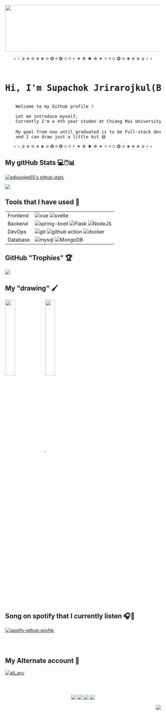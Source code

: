 <p align="center"><img width="700" height="150" src="https://github.com/alansmathew/alansmathew/raw/master/lang.gif" /></p>

<p align="center">
⋆ ⍣ ✰ ✯ ✮ ✭ ✬ ✫ ❂ ⍟ ✪ ✩ ⌑ ✧ ✦ ☆ ★ ☆ ✦ ✧ ⌑ ✩ ✪ ✫ ✬ ✭ ✯ ✰ ⍣ ⋆ 
</p>

<pre>
    <h1 align="left">Hi, I'm Supachok Jrirarojkul</a>(Big)!</h1> 
    Welcome to my Github profile !

    Let me introduce myself,
    Currently I'm a 4th year studen at Chiang Mai University in branch of Software Engineer 🧰
    
    My goal from now until graduated is to be Full-stack developer or at least a Back-end developer <img src="https://static.wikia.nocookie.net/blue-archive/images/0/06/Outstanding_Icon.png/revision/latest?cb=20211118161049" width="15" height="15" />,
    and I can draw just a little bit 😆
</pre>

<p align="center">
⋆ ⍣ ✰ ✯ ✮ ✭ ✬ ✫ ❂ ⍟ ✪ ✩ ⌑ ✧ ✦ ☆ ★ ☆ ✦ ✧ ⌑ ✩ ✪ ✫ ✬ ✭ ✯ ✰ ⍣ ⋆ 
</p>

## My gitHub Stats 💻🖱️📊

<p align="left">
  <a href="https://github.com/biggib01"><img src="https://github-readme-stats.vercel.app/api?username=biggib01&hide_border=true&show_icons=true" alt="edisonlee55's github stats"></a>
</p> 

<p align="left">
    <img align="centre" src="https://github-readme-stats.vercel.app/api/top-langs/?username=biggib01&layout=compact&title_color=007bff&text_color=e7e7ee7&icon_color=007bff" />
</p>

## Tools that I have used 🧰

|  |  |
|-------|------|
| Frontend | ![vue](https://img.shields.io/badge/Vue.js-35495E?style=for-the-badge&logo=vuedotjs&logoColor=4FC08D) ![svelte](https://img.shields.io/badge/svelte-f98255?style=for-the-badge&logo=svelte&logoColor=white) |
| Backend | ![spring-boot](https://img.shields.io/badge/Spring_Boot-F2F4F9?style=for-the-badge&logo=spring-boot) ![Flask](https://img.shields.io/badge/flask-%23000.svg?style=for-the-badge&logo=flask&logoColor=white) ![NodeJS](https://img.shields.io/badge/nodejs-0cb533.svg?style=for-the-badge&logo=nodedotjs&logoColor=white) |
| DevOps | ![git](https://img.shields.io/badge/Git-F05032?style=for-the-badge&logo=git&logoColor=white) ![github action](https://img.shields.io/badge/GitHub_Actions-2088FF?style=for-the-badge&logo=github-actions&logoColor=white) ![docker](https://img.shields.io/badge/Docker-2CA5E0?style=for-the-badge&logo=docker&logoColor=white) |
| Database | ![mysql](https://img.shields.io/badge/MySQL-005C84?style=for-the-badge&logo=mysql&logoColor=white)  ![MongoDB](https://img.shields.io/badge/MongoDB-%234ea94b.svg?style=for-the-badge&logo=mongodb&logoColor=white) |
  
## GitHub "Trophies" 🏆

<p align="left">
    <img align="centre" src="https://github-profile-trophy.vercel.app/?username=biggib01&column=4&&theme=dark_lover&no-frame=true&no-bg=true&margin-w=7&margin-h=7" />
</p>

## My "drawing" 🖌️
<p align="left">
  
<a href="https://www.pixiv.net/en/artworks/112209985">
      <img src="https://github.com/biggib01/biggib01.github.io/blob/9fcd7dabfdc631cddbc25b5d1325febb666dfc34/asset/%E0%B8%A2%E0%B8%94%E0%B8%A2.png" width="25%" align="middle"/>
  </a>
  
<a href="https://www.pixiv.net/en/artworks/99184476">
      <img src="https://github.com/biggib01/biggib01.github.io/blob/cb933b13df3219b498573a29e7fff0346769e74f/asset/99184476_p0.jpg" width="25%" align="middle" />
  </a>
  
</p>

## Song on spotify that I currently listen 🎧💚
[![spotify-github-profile](https://spotify-github-profile.vercel.app/api/view?uid=31eodv2wh263d4r7obbbqhaq2kmu&cover_image=true&theme=natemoo-re&show_offline=false&background_color=ffffff&interchange=false&bar_color=53b14f&bar_color_cover=false)]()
  
<br><br>

<div align="left">

## My Alternate account 🦝
    
[![alt_acc](https://img.shields.io/badge/CVXBOT-37393d.svg?style=for-the-badge&logo=github&logoColor=white)](https://github.com/nonper)

</div>

<br><br>

<div>
    
<div align="center">
    
[![](https://img.shields.io/badge/nonoper-353c51.svg?style=for-the-badge&logo=x&logoColor=white)](https://twitter.com/nop3_r)
[![](https://img.shields.io/badge/nonoper-2c97ff.svg?style=for-the-badge&logo=pixiv&logoColor=white)](https://www.pixiv.net/en/users/19720254)
[![](https://img.shields.io/badge/nonoper-3cd534.svg?style=for-the-badge&logo=fiverr&logoColor=white)](https://www.fiverr.com/nonoper)
[![](https://img.shields.io/badge/imma__biggy-3cd534.svg?style=for-the-badge&logo=spotify&logoColor=white)](https://open.spotify.com/user/31eodv2wh263d4r7obbbqhaq2kmu)

</div>

<div align="right">

![](https://komarev.com/ghpvc/?username=biggib01&style=flat-square)
    
</div>

</div>
